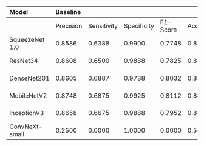 | Model | Baseline |  |  |  |  | CEbUTAI |  |  |  |  |
| :--- | :--- | :--- | :--- | :--- | :--- | :--- | :--- | :--- | :--- | :--- |
|  | Precision | Sensitivity | Specificity | F1-Score | Accuracy | Precision | Sensitivity | Specificity | F1-Score | Accuracy |
| SqueezeNet 1.0 | 0.8586 | 0.6388 | 0.9900 | 0.7748 | 0.8144 | 0.8658 | 0.8762 | 0.8550 | 0.8670 | 0.8656 (5.1%) |
| ResNet34 | 0.8608 | 0.6500 | 0.9888 | 0.7825 | 0.8194 | 0.8756 | 0.8800 | 0.8712 | 0.8762 | 0.8756 (5.6%) |
| DenseNet201 | 0.8605 | 0.6887 | 0.9738 | 0.8032 | 0.8313 | 0.8662 | 0.8862 | 0.8450 | 0.8683 | 0.8656 (3.4%) |
| MobileNetV2 | 0.8748 | 0.6875 | 0.9925 | 0.8112 | 0.8400 | 0.8872 | 0.9000 | 0.8738 | 0.8883 | 0.8869 (4.7%) |
| InceptionV3 | 0.8658 | 0.6675 | 0.9888 | 0.7952 | 0.8281 | 0.8820 | 0.8725 | 0.8912 | 0.8808 | 0.8819 (5.4%) |
| ConvNeXt-small | 0.2500 | 0.0000 | 1.0000 | 0.0000 | 0.5000 | 0.6962 | 0.4787 | 0.8575 | 0.5906 | 0.6681 (16.8%) |
